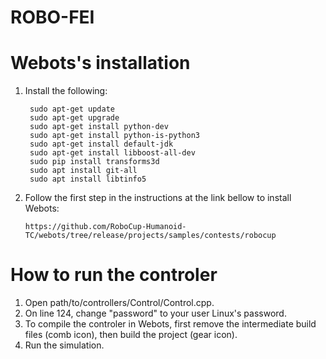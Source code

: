 # ROBO-FEI

# Webots's installation

1. Install the following:

        sudo apt-get update
        sudo apt-get upgrade
        sudo apt-get install python-dev
        sudo apt-get install python-is-python3
        sudo apt-get install default-jdk
        sudo apt-get install libboost-all-dev
        sudo pip install transforms3d
        sudo apt install git-all
        sudo apt install libtinfo5

2. Follow the first step in the instructions at the link bellow to install Webots:

       https://github.com/RoboCup-Humanoid-TC/webots/tree/release/projects/samples/contests/robocup


# How to run the controler

1. Open path/to/controllers/Control/Control.cpp.
2. On line 124, change "password" to your user Linux's password.
3. To compile the controler in Webots, first remove the intermediate build files (comb icon), then build the project (gear icon).
4. Run the simulation.